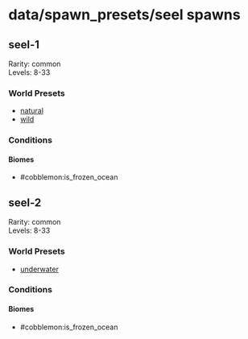 # data/spawn_presets/seel spawns  
  
## seel-1  
Rarity: common  
Levels: 8-33  
  
### World Presets  
* [natural](/data/world_presets/natural.md)  
* [wild](/data/world_presets/wild.md)  
  
### Conditions  
  
#### Biomes  
  * #cobblemon:is_frozen_ocean
  
  
## seel-2  
Rarity: common  
Levels: 8-33  
  
### World Presets  
* [underwater](/data/world_presets/underwater.md)  
  
### Conditions  
  
#### Biomes  
  * #cobblemon:is_frozen_ocean
  
